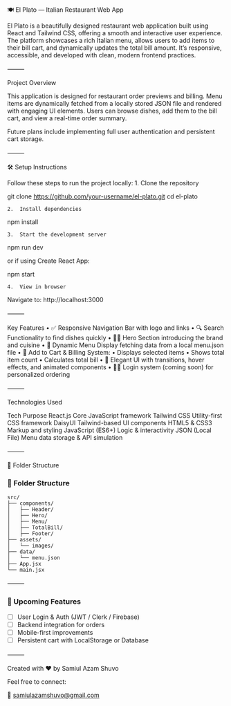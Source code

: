 🍽️ El Plato — Italian Restaurant Web App

El Plato is a beautifully designed restaurant web application built using React and Tailwind CSS, offering a smooth and interactive user experience. The platform showcases a rich Italian menu, allows users to add items to their bill cart, and dynamically updates the total bill amount. It’s responsive, accessible, and developed with clean, modern frontend practices.

⸻

Project Overview

This application is designed for restaurant order previews and billing. Menu items are dynamically fetched from a locally stored JSON file and rendered with engaging UI elements. Users can browse dishes, add them to the bill cart, and view a real-time order summary.

 Future plans include implementing full user authentication and persistent cart storage.

⸻

🛠️ Setup Instructions

Follow these steps to run the project locally:
	1.	Clone the repository

git clone https://github.com/your-username/el-plato.git
cd el-plato


	2.	Install dependencies

npm install


	3.	Start the development server

npm run dev

or if using Create React App:

npm start


	4.	View in browser
Navigate to: http://localhost:3000

⸻

 Key Features
	•	✅ Responsive Navigation Bar with logo and links
	•	🔍 Search Functionality to find dishes quickly
	•	🧑‍🍳 Hero Section introducing the brand and cuisine
	•	🍕 Dynamic Menu Display fetching data from a local menu.json file
	•	🛒 Add to Cart & Billing System:
	•	Displays selected items
	•	Shows total item count
	•	Calculates total bill
	•	🧾 Elegant UI with transitions, hover effects, and animated components
	•	🧑‍💼 Login system (coming soon) for personalized ordering

⸻

 Technologies Used

Tech	            Purpose
React.js	        Core JavaScript framework
Tailwind CSS	    Utility-first CSS framework
DaisyUI	            Tailwind-based UI components
HTML5 & CSS3    	Markup and styling
JavaScript (ES6+)	Logic & interactivity
JSON (Local File)	Menu data storage & API simulation


⸻

📁 Folder Structure
### 📁 Folder Structure

```
src/
├── components/
│   ├── Header/
│   ├── Hero/
│   ├── Menu/
│   ├── TotalBill/
│   ├── Footer/
├── assets/
│   └── images/
├── data/
│   └── menu.json
├── App.jsx
└── main.jsx
```

⸻
### 📌 Upcoming Features

- [ ] User Login & Auth (JWT / Clerk / Firebase)
- [ ] Backend integration for orders
- [ ] Mobile-first improvements
- [ ] Persistent cart with LocalStorage or Database

⸻


Created with ❤️ by Samiul Azam Shuvo

Feel free to connect:

📧 samiulazamshuvo@gmail.com

